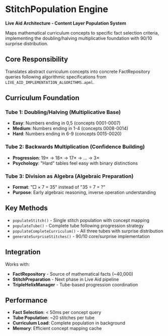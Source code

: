 # StitchPopulation Engine

**Live Aid Architecture - Content Layer Population System**

Maps mathematical curriculum concepts to specific fact selection criteria, implementing the doubling/halving multiplicative foundation with 90/10 surprise distribution.

## Core Responsibility

Translates abstract curriculum concepts into concrete FactRepository queries following algorithmic specifications from `LIVE_AID_IMPLEMENTATION_ALGORITHMS.apml`.

## Curriculum Foundation

### Tube 1: Doubling/Halving (Multiplicative Base)
- **Easy**: Numbers ending in 0,5 (concepts 0001-0007)
- **Medium**: Numbers ending in 1-4 (concepts 0008-0014)  
- **Hard**: Numbers ending in 6-9 (concepts 0015-0020)

### Tube 2: Backwards Multiplication (Confidence Building)
- **Progression**: 19× → 18× → 17× → ... → 3×
- **Psychology**: "Hard" tables feel easy with binary distinctions

### Tube 3: Division as Algebra (Algebraic Preparation)
- **Format**: "□ × 7 = 35" instead of "35 ÷ 7 = ?"
- **Purpose**: Early algebraic reasoning, inverse operation understanding

## Key Methods

- `populateStitch()` - Single stitch population with concept mapping
- `populateTube()` - Complete tube following progression strategy
- `populateCompleteCurriculum()` - All three tubes with surprise distribution
- `generateSurpriseStitches()` - 90/10 core/surprise implementation

## Integration

Works with:
- **FactRepository** - Source of mathematical facts (~40,000)
- **StitchPreparation** - Next phase in Live Aid pipeline
- **TripleHelixManager** - Tube-based progression coordination

## Performance

- **Fact Selection**: < 50ms per concept query
- **Tube Population**: ~20 stitches per tube
- **Curriculum Load**: Complete population in background
- **Memory**: Efficient concept mapping cache